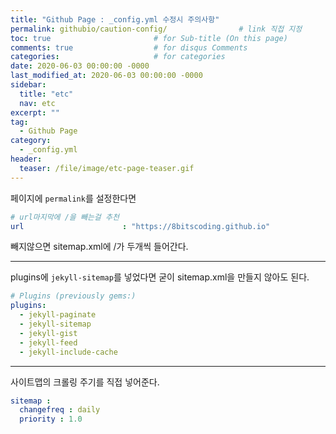 ```yaml
---
title: "Github Page : _config.yml 수정시 주의사항"
permalink: githubio/caution-config/                # link 직접 지정
toc: true                       # for Sub-title (On this page)
comments: true                  # for disqus Comments
categories:                     # for categories
date: 2020-06-03 00:00:00 -0000
last_modified_at: 2020-06-03 00:00:00 -0000
sidebar:
  title: "etc"
  nav: etc
excerpt: ""
tag:
  - Github Page
category:
  - _config.yml
header:
  teaser: /file/image/etc-page-teaser.gif
---
```


페이지에 `permalink`를 설정한다면 

```yml
# url마지막에 /을 빼는걸 추천
url                      : "https://8bitscoding.github.io"
```

빼지않으면 sitemap.xml에 /가 두개씩 들어간다.

---

plugins에 `jekyll-sitemap`를 넣었다면 굳이 sitemap.xml을 만들지 않아도 된다.

```yml
# Plugins (previously gems:)
plugins:
  - jekyll-paginate
  - jekyll-sitemap
  - jekyll-gist
  - jekyll-feed
  - jekyll-include-cache
```

---

사이트맵의 크롤링 주기를 직접 넣어준다.

```yml
sitemap :
  changefreq : daily
  priority : 1.0
```
